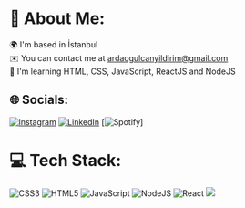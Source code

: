 # 💫 About Me:
🌍  I'm based in İstanbul<br>✉️  You can contact me at ardaogulcanyildirim@gmail.com<br>🧠  I'm learning HTML, CSS, JavaScript, ReactJS and NodeJS


## 🌐 Socials:
[![Instagram](https://img.shields.io/badge/Instagram-%23E4405F.svg?logo=Instagram&logoColor=white)](https://instagram.com/veachisx) 
[![LinkedIn](https://img.shields.io/badge/LinkedIn-%230077B5.svg?logo=linkedin&logoColor=white)](https://linkedin.com/in/arda-yıldırım-783798244)
[![Spotify](https://img.shields.io/badge/Spotify-6DA55F?style=flat-square&logo=spotify&logoColor=white)]

# 💻 Tech Stack:
![CSS3](https://img.shields.io/badge/css3-%231572B6.svg?style=flat-square&logo=css3&logoColor=white) ![HTML5](https://img.shields.io/badge/html5-%23E34F26.svg?style=flat-square&logo=html5&logoColor=white) ![JavaScript](https://img.shields.io/badge/javascript-%23323330.svg?style=flat-square&logo=javascript&logoColor=%23F7DF1E) ![NodeJS](https://img.shields.io/badge/node.js-6DA55F?style=flat-square&logo=node.js&logoColor=white) ![React](https://img.shields.io/badge/react-%2320232a.svg?style=flat-square&logo=react&logoColor=%2361DAFB)
[![](https://visitcount.itsvg.in/api?id=ArdaYildirimm&icon=9&color=12)](https://visitcount.itsvg.in)
